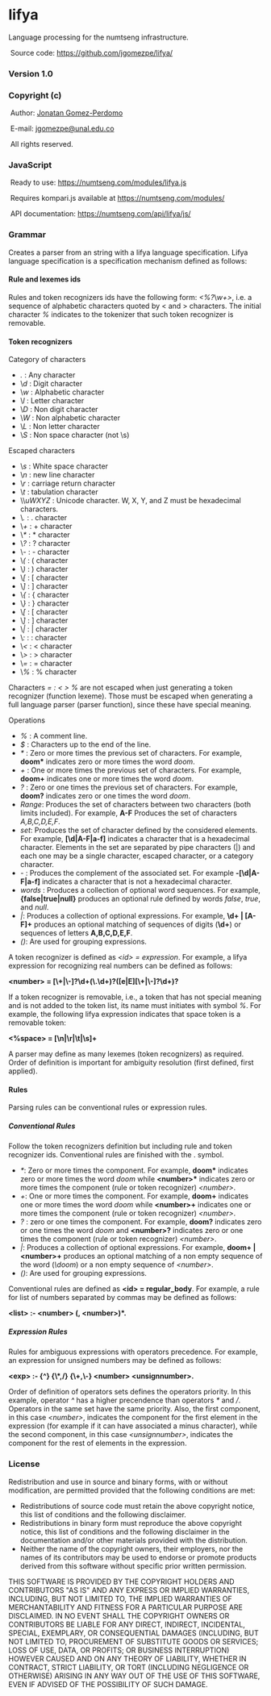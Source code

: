 # lifya
Language processing for the numtseng infrastructure. 

&nbsp;Source code: <A HREF="https://github.com/jgomezpe/lifya/">https://github.com/jgomezpe/lifya/</A>

<h3>Version 1.0</h3>
<h3>Copyright (c)</h3>
&nbsp;Author: <A HREF="https://disi.unal.edu.co/~jgomezpe/"> Jonatan Gomez-Perdomo </A>

&nbsp;E-mail: <A HREF="mailto:jgomezpe@unal.edu.co">jgomezpe@unal.edu.co</A>

&nbsp;All rights reserved.


<h3>JavaScript</h3>

&nbsp;Ready to use: <A HREF="https://numtseng.com/modules/lifya.js">https://numtseng.com/modules/lifya.js</A>

&nbsp;Requires kompari.js available at <A HREF="https://numtseng.com/modules/">https://numtseng.com/modules/</A>

&nbsp;API documentation: <A HREF="https://numtseng.com/api/lifya/js/">https://numtseng.com/api/lifya/js/</A>

<h3>Grammar</h3>
     <p>Creates a parser from an string with a lifya language specification. Lifya language specification
     is a specification mechanism defined as follows:</p>
     <h4>Rule and lexemes ids</h4>
     Rules and token recognizers ids have the following form: <i>&lt;%?</i>\<i>w+&gt;</i>, i.e. a sequence of
     alphabetic characters quoted by &lt; and &gt; characters. The initial character <i>%</i> indicates to the 
     tokenizer that such token recognizer is removable.
     <h4>Token recognizers</h4>
     <p>Category of characters</p>
     <ul>
     <li> <i>.</i> : Any character </li>
     <li> \<i>d</i> : Digit character </li>
     <li> \<i>w</i> : Alphabetic character </li>
     <li> \<i>l</i> : Letter character </li>
     <li> \<i>D</i> : Non digit character </li>
     <li> \<i>W</i> : Non alphabetic character </li>
     <li> \<i>L</i> : Non letter character </li>
     <li> \<i>S</i> : Non space character (not \s) </li>
     </ul>
     <p>Escaped characters</p>
     <ul>
     <li> \<i>s</i> : White space character </li>
     <li> \<i>n</i> : new line character </li>
     <li> \<i>r</i> : carriage return character </li>
     <li> \<i>t</i> : tabulation character </li>
     <li> \\<i>uWXYZ</i> : Unicode character. W, X, Y, and Z must be hexadecimal characters.</li>
     <li> \<i>.</i> : . character </li>
     <li> \<i>+</i> : + character </li>
     <li> \<i>*</i> : * character </li>
     <li> \<i>?</i> : ? character </li>
     <li> \<i>-</i> : - character </li>
     <li> \<i>(</i> : ( character </li>
     <li> \<i>)</i> : ) character </li>
     <li> \<i>[</i> : [ character </li>
     <li> \<i>]</i> : ] character </li>
     <li> \<i>{</i> : { character </li>
     <li> \<i>}</i> : } character </li>
     <li> \<i>[</i> : [ character </li>
     <li> \<i>]</i> : ] character </li>
     <li> \<i>|</i> : | character </li>
     <li> \<i>:</i> : : character </li>
     <li> \<i>&lt;</i> : &lt; character </li>
     <li> \<i>&gt;</i> : &gt; character </li>
     <li> \<i>=</i> : = character </li>
     <li> \<i>%</i> : % character </li>
     </ul>
     <p> Characters <i>= : &lt; &gt; %</i> are not escaped when just generating a token recognizer (function lexeme). Those must be escaped when generating a full language parser (parser function), since these have special meaning. </p>
     <p>Operations</p>
     <ul>
     <li> <i>%</i> : A comment line.</li>
     <li> <i>$</i> : Characters up to the end of the line.</li>
     <li> <i>*</i> : Zero or more times the previous set of characters. For example, <b>doom*</b> indicates 
     zero or more times the word <i>doom</i>.</li>
     <li> <i>+</i> : One or more times the previous set of characters. For example, <b>doom+</b> indicates 
     one or more times the word <i>doom</i>.</li>
     <li> <i>?</i> : Zero or one times the previous set of characters. For example, <b>doom?</b> indicates 
     zero or one times the word <i>doom</i>.</li>
     <li> <i>Range</i>: Produces the set of characters between two characters (both limits included). For example,
     <b>A-F</b> Produces the set of characters <i>A,B,C,D,E,F</i>.</li>
     <li> <i>set</i>: Produces the set of character defined by the considered elements. For example, <b>[\d|A-F|a-f]</b> 
     indicates a character that is a hexadecimal character. Elements in the set are separated by pipe characters (|) and
     each one may be a single character, escaped character, or a category character.</li>
     <li> <i>-</i> : Produces the complement of the associated set. For example <b>-[\d|A-F|a-f]</b> indicates
     a character that is not a hexadecimal character.</li>
     <li> <i>words</i> : Produces a collection of optional word sequences. For example, <b>{false|true|null}</b> produces 
     an optional rule defined by words <i>false</i>, <i>true</i>, and <i>null</i>.</li>
     <li> <i>|</i>: Produces a collection of optional expressions. For example, <b>\d+ | [A-F]+</b> produces an optional 
     matching of sequences of digits (<b>\d+</b>) or sequences of letters <b>A,B,C,D,E,F</b>.</li>
     <li> <i>()</i>: Are used for grouping expressions.</li>    
     </ul>
     <p> A token recognizer is defined as <i>&lt;id&gt; = expression</i>. For example, 
     a lifya expression for recognizing real numbers can be defined as follows: </p>
     <p> <b>&lt;number&gt; = [\+|\-]?\d+(\.\d+)?([e|E][\+|\-]?\d+)?</b> </p>
     <p>If a token recognizer is removable, i.e., a token that has not special meaning and is not added to the token list, 
     its name must initiates with symbol <i>%</i>. For example, the following lifya expression indicates that space token
     is a removable token:</p>
     <p> <b>&lt;%space&gt; = [\n|\r|\t|\s]+</b> </p>
     <p>A parser may define as many lexemes (token recognizers) as required. Order of definition is important
     for ambiguity resolution (first defined, first applied).</p>
     <h4>Rules</h4>
     <p>Parsing rules can be conventional rules or expression rules.</p>
     <h5>Conventional Rules</h5>
     <p>Follow the token recognizers definition but including rule and token recognizer ids. Conventional rules are finished 
     with the . symbol.
     <ul>
     <li> <i>*</i>: Zero or more times the component. For example, <b>doom*</b> indicates zero or more times the word 
     <i>doom</i> while <b>&lt;number&gt;*</b> indicates zero or more times the component (rule or token recognizer) 
     <i>&lt;number&gt;</i>.</li>
     <li> <i>+</i>: One or more times the component. For example, <b>doom+</b> indicates one or more times the word <i>doom</i> 
     while <b>&lt;number&gt;+</b> indicates one or more times the component (rule or token recognizer) <i>&lt;number&gt;</i>.</li>
     <li> <i>?</i> : zero or one times the component. For example, <b>doom?</b> indicates zero or one times the word <i>doom</i>
     and <b>&lt;number&gt;?</b>  indicates zero or one times the component (rule or token recognizer) <i>&lt;number&gt;</i>.</li>
     <li> <i>|</i>: Produces a collection of optional expressions. For example, <b>doom+ | &lt;number&gt;+</b> produces an 
     optional matching of a non empty sequence of the word (<i>\doom</i>) or a non empty sequence of <i>&lt;number&gt;</i>.
     <li> <i>()</i>: Are used for grouping expressions.</li>   
     </ul> 
     <p>Conventional rules are defined as <b>&lt;id&gt; = regular_body</b>. For example, a rule for list of
     numbers separated by commas may be defined as follows:</p>
     <p> <b>&lt;list&gt; :- &lt;number&gt; (, &lt;number&gt;)*.</b> </p>
     <h5>Expression Rules</h5>
     <p>Rules for ambiguous expressions with operators precedence. For example, an expression for unsigned numbers
     may be defined as follows:</p>
     <p> <b>&lt;exp&gt; :- {&#94;} {\*,/} {\+,\-} &lt;number&gt; &lt;unsignnumber&gt;.</b> </p>
     <p> Order of definition of operators sets defines the operators priority. In this example, 
     operator <i>&#94;</i> has a higher precendence than operators <i>*</i> and <i>/</i>. Operators in the same set have the same
     priority. Also, the first component, in this case <i>&lt;number&gt;</i>, indicates the component for the first element in 
     the expression (for example if it can have associated a minus character), while the second component, in this case 
     <i>&lt;unsignnumber&gt;</i>, indicates the component for the rest of elements in the expression.

<h3>License</h3>
Redistribution and use in source and binary forms, with or without modification, are permitted provided that the following conditions are met:

<ul>
    <li> Redistributions of source code must retain the above copyright notice,
            this list of conditions and the following disclaimer.</li>
    <li> Redistributions in binary form must reproduce the above copyright notice,
            this list of conditions and the following disclaimer in the documentation
            and/or other materials provided with the distribution.</li>
    <li> Neither the name of the copyright owners, their employers, nor the
            names of its contributors may be used to endorse or promote products
            derived from this software without specific prior written permission.</li>
</ul>

THIS SOFTWARE IS PROVIDED BY THE COPYRIGHT HOLDERS AND CONTRIBUTORS "AS IS"
        AND ANY EXPRESS OR IMPLIED WARRANTIES, INCLUDING, BUT NOT LIMITED TO, THE
        IMPLIED WARRANTIES OF MERCHANTABILITY AND FITNESS FOR A PARTICULAR PURPOSE ARE
        DISCLAIMED.  IN NO EVENT SHALL THE COPYRIGHT OWNERS OR CONTRIBUTORS BE
        LIABLE FOR ANY DIRECT, INDIRECT, INCIDENTAL, SPECIAL, EXEMPLARY, OR
        CONSEQUENTIAL DAMAGES (INCLUDING, BUT NOT LIMITED TO, PROCUREMENT OF
        SUBSTITUTE GOODS OR SERVICES; LOSS OF USE, DATA, OR PROFITS; OR BUSINESS INTERRUPTION)
        HOWEVER CAUSED AND ON ANY THEORY OF LIABILITY, WHETHER IN CONTRACT, STRICT LIABILITY,
        OR TORT (INCLUDING NEGLIGENCE OR OTHERWISE) ARISING IN ANY WAY OUT OF THE USE OF 
        THIS SOFTWARE, EVEN IF ADVISED OF THE POSSIBILITY OF SUCH DAMAGE.
